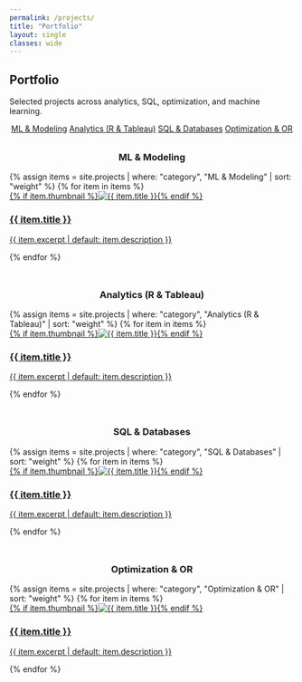 ```yaml
---
permalink: /projects/
title: "Portfolio"
layout: single
classes: wide
---
```


<div class="section-white">
  <h2>Portfolio</h2>
  <p class="section-sub">Selected projects across analytics, SQL, optimization, and machine learning.</p>

  <!-- Quick “filters” (anchors) -->
  <p style="text-align:center;margin-bottom:1.5rem">
    <a class="pill" href="#ml">ML & Modeling</a>
    <a class="pill" href="#analytics">Analytics (R & Tableau)</a>
    <a class="pill" href="#sql">SQL & Databases</a>
    <a class="pill" href="#or">Optimization & OR</a>
  </p>

  <!-- ML & Modeling -->
  <h3 id="ml" style="text-align:center;margin-top:2rem;">ML & Modeling</h3>
  <div class="cards">
  {% assign items = site.projects | where: "category", "ML & Modeling" | sort: "weight" %}
  {% for item in items %}
    <article class="card">
      <a href="{{ item.url | relative_url }}">
        {% if item.thumbnail %}<img src="{{ item.thumbnail | relative_url }}" alt="{{ item.title }}">{% endif %}
        <h3>{{ item.title }}</h3>
        <p>{{ item.excerpt | default: item.description }}</p>
      </a>
    </article>
  {% endfor %}
  </div>

  <!-- Analytics (R & Tableau) -->
  <h3 id="analytics" style="text-align:center;margin-top:3rem;">Analytics (R & Tableau)</h3>
  <div class="cards">
  {% assign items = site.projects | where: "category", "Analytics (R & Tableau)" | sort: "weight" %}
  {% for item in items %}
    <article class="card">
      <a href="{{ item.url | relative_url }}">
        {% if item.thumbnail %}<img src="{{ item.thumbnail | relative_url }}" alt="{{ item.title }}">{% endif %}
        <h3>{{ item.title }}</h3>
        <p>{{ item.excerpt | default: item.description }}</p>
      </a>
    </article>
  {% endfor %}
  </div>

  <!-- SQL & Databases -->
  <h3 id="sql" style="text-align:center;margin-top:3rem;">SQL & Databases</h3>
  <div class="cards">
  {% assign items = site.projects | where: "category", "SQL & Databases" | sort: "weight" %}
  {% for item in items %}
    <article class="card">
      <a href="{{ item.url | relative_url }}">
        {% if item.thumbnail %}<img src="{{ item.thumbnail | relative_url }}" alt="{{ item.title }}">{% endif %}
        <h3>{{ item.title }}</h3>
        <p>{{ item.excerpt | default: item.description }}</p>
      </a>
    </article>
  {% endfor %}
  </div>

  <!-- Optimization & OR -->
  <h3 id="or" style="text-align:center;margin-top:3rem;">Optimization & OR</h3>
  <div class="cards">
  {% assign items = site.projects | where: "category", "Optimization & OR" | sort: "weight" %}
  {% for item in items %}
    <article class="card">
      <a href="{{ item.url | relative_url }}">
        {% if item.thumbnail %}<img src="{{ item.thumbnail | relative_url }}" alt="{{ item.title }}">{% endif %}
        <h3>{{ item.title }}</h3>
        <p>{{ item.excerpt | default: item.description }}</p>
      </a>
    </article>
  {% endfor %}
  </div>
</div>
